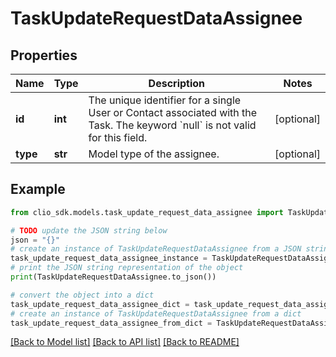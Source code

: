 # TaskUpdateRequestDataAssignee


## Properties

Name | Type | Description | Notes
------------ | ------------- | ------------- | -------------
**id** | **int** | The unique identifier for a single User or Contact associated with the Task. The keyword &#x60;null&#x60; is not valid for this field. | [optional] 
**type** | **str** | Model type of the assignee. | [optional] 

## Example

```python
from clio_sdk.models.task_update_request_data_assignee import TaskUpdateRequestDataAssignee

# TODO update the JSON string below
json = "{}"
# create an instance of TaskUpdateRequestDataAssignee from a JSON string
task_update_request_data_assignee_instance = TaskUpdateRequestDataAssignee.from_json(json)
# print the JSON string representation of the object
print(TaskUpdateRequestDataAssignee.to_json())

# convert the object into a dict
task_update_request_data_assignee_dict = task_update_request_data_assignee_instance.to_dict()
# create an instance of TaskUpdateRequestDataAssignee from a dict
task_update_request_data_assignee_from_dict = TaskUpdateRequestDataAssignee.from_dict(task_update_request_data_assignee_dict)
```
[[Back to Model list]](../README.md#documentation-for-models) [[Back to API list]](../README.md#documentation-for-api-endpoints) [[Back to README]](../README.md)


